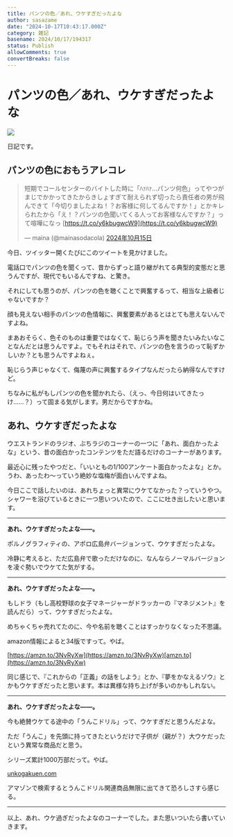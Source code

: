 ```yaml
---
title: パンツの色／あれ、ウケすぎだったよな
author: sasazame
date: "2024-10-17T10:43:17.000Z"
category: 雑記
basename: 2024/10/17/194317
status: Publish
allowComments: true
convertBreaks: false
---
```

# パンツの色／あれ、ウケすぎだったよな

![](https://cdn-ak.f.st-hatena.com/images/fotolife/s/sasazame/20230908/20230908202155.png)

日記です。

<!-- Extended Body -->

## パンツの色におもうアレコレ

> 短期でコールセンターのバイトした時に「ﾊｧﾊｧ…パンツ何色」ってやつがまじでかかってきたからきしょすぎて耐えられず切ったら責任者の男が飛んできて「今切りましたよね！？お客様に何してるんですか！」とかキレられたから「え！？パンツの色聞いてくる人ってお客様なんですか？」って喧嘩になっ [https://t.co/y6kbugwcW9](https://t.co/y6kbugwcW9)
> 
> — maina (@mainasodacola) [2024年10月15日](https://twitter.com/mainasodacola/status/1846206567374639455?ref_src=twsrc%5Etfw)

今日、ツイッター開くたびにこのツイートを見かけました。

電話口でパンツの色を聞くって、昔からずっと語り継がれてる典型的変態だと思うんですが、現代でもいるんですね、と驚き。

  

それにしても思うのが、パンツの色を聴くことで興奮するって、相当な上級者じゃないですか？

顔も見えない相手のパンツの色情報に、興奮要素があるとはとても思えないんですよね。

まあおそらく、色そのものは重要ではなくて、恥じらう声を聞きたいみたいなことなんだとは思うんですよ。でもそれはそれで、パンツの色を言うのって恥ずかしいか？とも思うんですよねぇ。

恥じらう声じゃなくて、侮蔑の声に興奮するタイプなんだったら納得なんですけど。

  

ちなみに私がもしパンツの色を聞かれたら、（えっ、今日何はいてきたっけ……？）って固まる気がします。男だからですかね。

## あれ、ウケすぎだったよな

ウエストランドのラジオ、ぶちラジのコーナーの一つに「あれ、面白かったよな」という、昔の面白かったコンテンツをただ語るだけのコーナーがあります。

最近心に残ったやつだと、「いいともの1/100アンケート面白かったよな」とか。うわ、あったわ～っていう絶妙な塩梅が面白いんですよね。

今日ここで話したいのは、あれちょっと異常にウケてなかった？っていうやつ。シャワーを浴びているときに一つ思いついたので、ここに吐き出したいと思います。

* * *

**あれ、ウケすぎだったよな――。**

ポルノグラフィティの、アポロ広島弁バージョンって、ウケすぎだったよな。

冷静に考えると、ただ広島弁で歌っただけなのに、なんならノーマルバージョンを凌ぐ勢いでウケてた気がする。

* * *

**あれ、ウケすぎだったよな――。**

もしドラ（もし高校野球の女子マネージャーがドラッカーの『マネジメント』を読んだら）って、ウケすぎだったよな。

めちゃくちゃ売れてたのに、今や名前を聴くことはすっかりなくなった不思議。

amazon情報によると34版ですって。やば。

[https://amzn.to/3NvRyXw](https://amzn.to/3NvRyXw)[amzn.to](https://amzn.to/3NvRyXw)

同じ感じで、『これからの「正義」の話をしよう』とか、『夢をかなえるゾウ』とかもウケすぎだったと思います。本は異様な持ち上げが多いのかもしれない。

* * *

**あれ、ウケすぎだったよな――。**

今も絶賛ウケてる途中の「うんこドリル」って、ウケすぎだと思うんだよな。

ただ「うんこ」を先頭に持ってきたというだけで子供が（親が？）大ウケだったという異常な商品だと思う。

シリーズ累計1000万部だって。やば。

[unkogakuen.com](https://unkogakuen.com/)

アマゾンで検索するとうんこドリル関連商品無限に出てきて恐ろしさすら感じる。

* * *

以上、あれ、ウケ過ぎだったよなのコーナーでした。また思いついたら書いていきます。